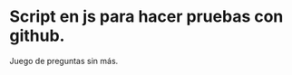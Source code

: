 <html>
    <head>
        <title>Quiz Juego de preguntas para pruebas con GITHUB</title>
    </head>
    <body>
        <h1>Script en js para hacer pruebas con github.</h1>
        <p>Juego de preguntas sin más.</p>
    </body>

</html>
